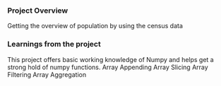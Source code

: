 ### Project Overview

 Getting the overview of population by using the census data


### Learnings from the project

 This project offers basic working knowledge of Numpy and helps get a strong hold of numpy functions.
 Array Appending
 Array Slicing
 Array Filtering
 Array Aggregation



